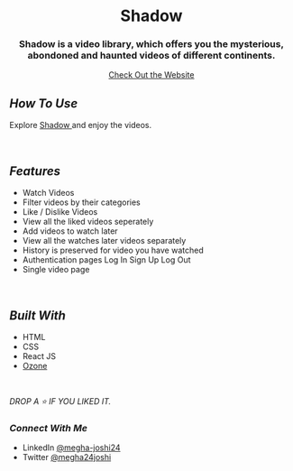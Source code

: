 <h1 align = "center">
  <br />
  Shadow
  <br />
</h1>

<h3 align="center">Shadow is a video library, which offers you the mysterious, abondoned and haunted videos of different continents.</h3>

<p align="center">
  <a href="https://hidden-shadow.netlify.app/">Check Out the Website</a>
<br />

##  _How To Use_

Explore [ Shadow ](https://hidden-shadow.netlify.app/) and enjoy the videos.

<br />


##  _Features_

- Watch Videos
- Filter videos by their categories
- Like / Dislike Videos
- View all the liked videos seperately
- Add videos to watch later
- View all the watches later videos separately
- History is preserved for video you have watched
- Authentication pages
Log In
Sign Up
Log Out
- Single video page

<br />

## _Built With_

- HTML
- CSS
- React JS
- [Ozone](https://ozone-ui-library.netlify.app/)

<br />

_DROP A ⭐ IF YOU LIKED IT._

### _Connect With Me_

- LinkedIn [@megha-joshi24](https://www.linkedin.com/in/megha-joshi24/) 
- Twitter [@megha24joshi](https://twitter.com/megha24joshi)
